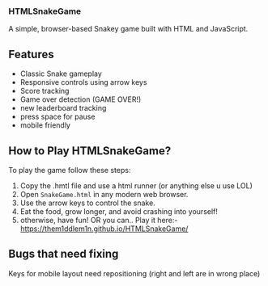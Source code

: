 ### HTMLSnakeGame

A simple, browser-based Snakey game built with HTML and JavaScript.

## Features

- Classic Snake gameplay
- Responsive controls using arrow keys
- Score tracking
- Game over detection (GAME OVER!)
- new leaderboard tracking
- press space for pause
- mobile friendly

## How to Play HTMLSnakeGame?

To play the game follow these steps:

1. Copy the .hmtl file and use a html runner (or anything else u use LOL)
2. Open `SnakeGame.html` in any modern web browser.
3. Use the arrow keys to control the snake.
4. Eat the food, grow longer, and avoid crashing into yourself!
5. otherwise, have fun!
  OR you can..
Play it here:- https://them1ddlem1n.github.io/HTMLSnakeGame/


## Bugs that need fixing

Keys for mobile layout need repositioning (right and left are in wrong place) 
